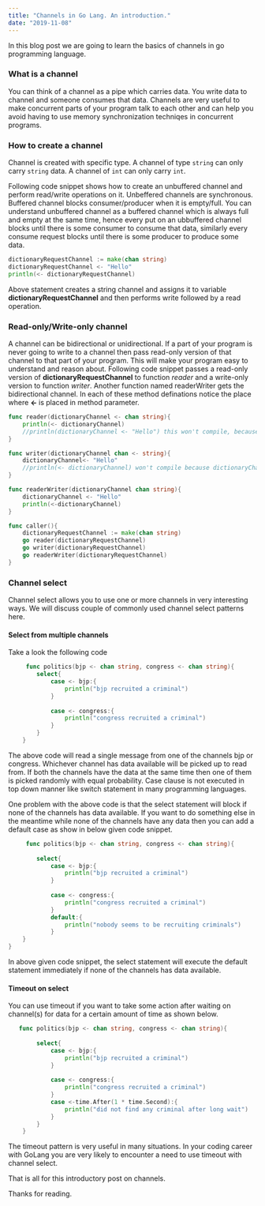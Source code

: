 ```yaml
---
title: "Channels in Go Lang. An introduction."
date: "2019-11-08"
---
```


In this blog post we are going to learn the basics of channels in go programming language.

### What is a channel

You can think of a channel as a pipe which carries data. You write data to channel and someone consumes that data. Channels are very useful to make concurrent parts of your program talk to each other and can help you avoid having to use memory synchronization techniqes in concurrent programs.

### How to create a channel

Channel is created with specific type. A channel of type `string` can only carry `string` data. A channel of `int` can only carry `int`.

Following code snippet shows how to create an unbuffered channel and perform read/write operations on it. Unbeffered channels are synchronous. Buffered channel blocks consumer/producer when it is empty/full. You can understand unbuffered channel as a buffered channel which is always full and empty at the same time, hence every put on an ubbuffered channel blocks until there is some consumer to consume that data, similarly every consume request blocks until there is some producer to produce some data.

```go
dictionaryRequestChannel := make(chan string)
dictionaryRequestChannel <- "Hello"
println(<- dictionaryRequestChannel)
```

Above statement creates a string channel and assigns it to variable <b>dictionaryRequestChannel</b> and then performs write followed by a read operation.

### Read-only/Write-only channel
A channel can be bidirectional or unidirectional. If a part of your program is never going to write to a channel then pass read-only version of that channel to that part of your program. This will make your program easy to understand and reason about. Following code snippet passes a read-only version of <b>dictionaryRequestChannel</b> to function <i>reader</i> and a write-only version to function <i>writer</i>. Another function named readerWriter gets the bidirectional channel. In each of these method definations notice the place where <b><- </b> is placed in method parameter.

```go
func reader(dictionaryChannel <- chan string){
    println(<- dictionaryChannel)
    //println(dictionaryChannel <- "Hello") this won't compile, because dictionaryChannel is read-only
}

func writer(dictionaryChannel chan <- string){
    dictionaryChannel<- "Hello"
    //println(<- dictionaryChannel) won't compile because dictionaryChannel is write only
}

func readerWriter(dictionaryChannel chan string){
    dictionaryChannel <- "Hello"
    println(<-dictionaryChannel)
}

func caller(){
    dictionaryRequestChannel := make(chan string)
    go reader(dictionaryRequestChannel)
    go writer(dictionaryRequestChannel)
    go readerWriter(dictionaryRequestChannel)
}
```

### Channel select 
Channel select allows you to use one or more channels in very interesting ways. We will discuss couple of commonly used channel select patterns here.

#### Select from multiple channels
Take a look the following code 
```go
     func politics(bjp <- chan string, congress <- chan string){
    	select{
        	case <- bjp:{
        		println("bjp recruited a criminal")
        	}
        
    		case <- congress:{
    			println("congress recruited a criminal")
    		}
    	}
    }
```

The above code will read a single message from one of the channels bjp or congress. Whichever channel has data available  will be picked up to read from. If both the channels have the data at the same time then one of them is picked randomly with equal probability. Case clause is not executed in top down manner like switch statement in many programming languages.

One problem with the above code is that the select statement will block if none of the channels has data available. If you want to do something else in the meantime while none of the channels have any data then you can add a default case as show in below given code snippet.

```go
     func politics(bjp <- chan string, congress <- chan string){
    
    	select{
        	case <- bjp:{
        		println("bjp recruited a criminal")
        	}
        
    		case <- congress:{
    			println("congress recruited a criminal")
    		}
    	    default:{
    		    println("nobody seems to be recruiting criminals")
    	    }    
	}
}
```
In above given code snippet, the select statement will execute the default statement immediately if none of the channels has data available. 

#### Timeout on select
You can use timeout if you want to take some action after waiting on channel(s) for data for a certain amount of time as shown below.

```go
   func politics(bjp <- chan string, congress <- chan string){
    
    	select{
        	case <- bjp:{
        		println("bjp recruited a criminal")
        	}
        
    		case <- congress:{
    			println("congress recruited a criminal")
    		}
    		case <-time.After(1 * time.Second):{
				println("did not find any criminal after long wait")	
    		}
	    }
    }
```
The timeout pattern is very useful in many situations. In your coding career with GoLang you are very likely to encounter a need to use timeout with channel select. 

That is all for this introductory post on channels.

Thanks for reading. 